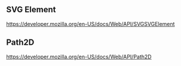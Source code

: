 ## SVG Element
https://developer.mozilla.org/en-US/docs/Web/API/SVGSVGElement


## Path2D
https://developer.mozilla.org/en-US/docs/Web/API/Path2D